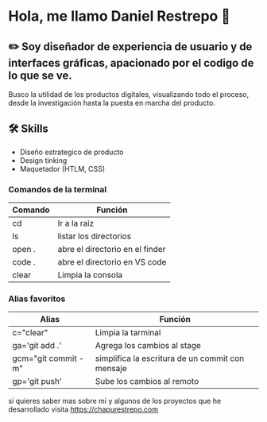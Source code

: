 # Hola, me llamo Daniel Restrepo 👋

## ✏️ Soy diseñador de experiencia de usuario y de interfaces gráficas, apacionado por el codigo de lo que se ve. 

Busco la utilidad de los productos digitales, visualizando todo el proceso, desde la investigación hasta la puesta en marcha del producto.


## 🛠 Skills

- Diseño estrategico de producto
- Design tinking
- Maquetador (HTLM, CSS)


### Comandos de la terminal

| Comando| Función                         |
|--------|---------------------------------|
| cd     | Ir a la raiz                    |
| ls     | listar los directorios          |
| open . | abre el directorio en el finder |
| code . | abre el directorio en VS code   | 
| clear  | Limpia la consola               |


### Alias favoritos

| Alias               | Función |
|---------------------|--------------------------------------------------|
| c="clear"           | Limpia la tarminal                               |
| ga='git add .'      | Agrega los cambios al stage                      |
| gcm="git commit -m" | simplifica la escritura de un commit con mensaje |
| gp='git push'       | Sube los cambios al remoto                       |



si quieres saber mas sobre mi y algunos de los proyectos que he desarrollado visita https://chapurestrepo.com


